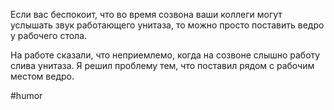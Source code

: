 Если вас беспокоит, что во время созвона ваши коллеги могут услышать звук работающего унитаза, то можно просто поставить ведро у рабочего стола.

На работе сказали, что неприемлемо, когда на созвоне слышно работу слива унитаза. Я решил проблему тем, что поставил рядом с рабочим местом ведро. 

#humor